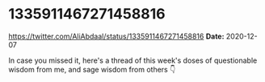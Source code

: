 # 1335911467271458816
https://twitter.com/AliAbdaal/status/1335911467271458816
**Date:** 2020-12-07

In case you missed it, here's a thread of this week's doses of questionable wisdom from me, and sage wisdom from others 👇
